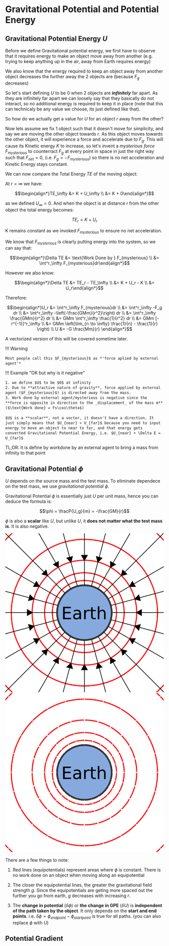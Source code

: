 # Gravitational Potential and Potential Energy

## Gravitational Potential Energy $U$

Before we define Gravitational potential energy, we first have to observe that it requires energy to make an object move away from another (e.g. trying to keep anything up in the air, away from Earth requires energy)

We also know that the energy required to keep an object away from another object decreases the further away the 2 objects are (because $F_g$ decreases)

So let's start defining $U$ to be $0$ when 2 objects are _**infinitely**_ far apart. As they are infinitely far apart we can loosely say that they basically do not interact, so no additional energy is required to keep it in place (note that this can technicaly be any value we choose, its just defined like that).

So how do we actually get a value for $U$ for an object $r$ away from the other?

Now lets assume we fix 1 object such that it doesn't move for simplicity, and say we are moving the other object towards $r$.
As this object moves towards the other object, it will experience a force and accelerate due to $F_g$. This will cause its Kinetic energy $K$ to increase, so let's invent a _mysterious force_ $F_{mysterious}$ to counterract $F_g$ at every point in space in just the right way such that $F_{net} = 0$, (i.e. $F_g = -F_{mysterious}$) so there is no net acceleration and Kinetic Energy stays constant.

We can now compare the Total Energy $TE$ of the moving object:

At $r=\infty$ we have:

$$\begin{align*}TE_\infty &= K + U_\infty \\ &= K + 0\end{align*}$$

as we defined $U_\infty = 0$. And when the object is at distance $r$ from the other object the total energy becomes:

$$TE_r = K + U_r$$

K remains constant as we invoked $F_{mysterious}$ to ensure no net acceleration.

We know that $F_{mysterious}$ is clearly putting energy into the system, so we can say that:

$$\begin{align*}\Delta TE &= \text{Work Done by } F_{mysterious} \\ &= \int^r_\infty F_{mysterious}dr\end{align*}$$

However we also know:

$$\begin{align*}\Delta TE &= TE_r - TE_\infty \\ &= K + U_r - K \\ &= U_r\end{align*}$$

Therefore:

$$\begin{align*}U_r &= \int^r_\infty F_{mysterious}dr \\ &= \int^r_\infty -F_g dr \\ &= \int^r_\infty -\left(-\frac{GMm}{r^2}\right) dr \\ &= \int^r_\infty \frac{GMm}{r^2} dr \\ &= GMm \int^r_\infty \frac{1}{r^2} dr \\ &= GMm [-r^{-1}]^r_\infty \\ &= GMm \left(\lim_{n \to \infty} \frac{1}{n} - \frac{1}{r} \right) \\ U &= -G \frac{Mm}{r}  \end{align*}$$

A vectorized version of this will be covered sometime later.

!!! Warning

    Most people call this $F_{mysterious}$ as *'force aplied by external agent'*

!!! Example "OK but why is it negative"

    1. we define $U$ to be $0$ at infinity
    2. Due to **attractive nature of gravity**, force applied by external agent ($F_{mysterious}$) is directed away from the mass.
    3. Work done by external agent/mysterious is negative since the **force is opposite in direction to the _displacement_ of the mass m** ($\text{Work done} = Fs\cos\theta$)

    $U$ is a **scalar**, not a vector, it doesn't have a direction. It just simply means that $U_{near} < U_{far}$ because you need to input energy to move an object to near to far, and that energy gets converted Gravitational Potential Energy, i.e. $U_{near} + \Delta E = U_{far}$

TL;DR: It is define by workdone by an external agent to bring a mass from infinity to that point

## Gravitational Potential $\phi$

$U$ depends on the source mass and the test mass.
To eliminate dependece on the test mass, we use _gravitational potential_ $\phi$.

Gravitational Potential $\phi$ is essentially just $U$ per unit mass, hence you can deduce the formula is:

$$\phi = \fracP{U_g}{m} = -\frac{GM}{r}$$

$\phi$ is also a **scalar** like $U$, but unlike $U$, it **does not matter what the test mass is**. It is also negative.

![](../img/Gravitational_field_Earth_lines_equipotentials.svg#only-light)
![](../img/Gravitational_field_Earth_lines_equipotentials_dark.svg#only-dark)

There are a few things to note:

1. Red lines (equipotentials) represent areas where $\phi$ is constant. There is no work done on an object when moving along an equipotential

2. The closer the equipotential lines, the greater the gravitational field strength $g$. Since the equipotentials are geting more spaced out the further you go from earth, $g$ decreases with increasing $r$.

3. The **change in potential** ($\delta\phi$) or **the change in GPE** ($\delta U$) is **independent of the path taken by the object**. It only depends on the **start and end points**. i.e. $\delta\phi = \phi_{endpoint} - \phi_{startpoint}$ is true for all paths. (you can also replace $\phi$ with $U$)

## Potential Gradient

